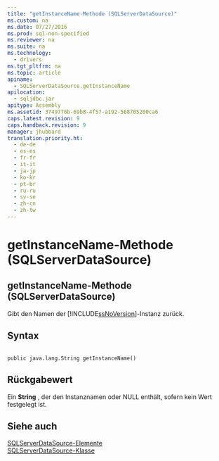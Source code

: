 ```yaml
---
title: "getInstanceName-Methode (SQLServerDataSource)"
ms.custom: na
ms.date: 07/27/2016
ms.prod: sql-non-specified
ms.reviewer: na
ms.suite: na
ms.technology: 
  - drivers
ms.tgt_pltfrm: na
ms.topic: article
apiname: 
  - SQLServerDataSource.getInstanceName
apilocation: 
  - sqljdbc.jar
apitype: Assembly
ms.assetid: 3749776b-69b8-4f57-a192-568705200ca6
caps.latest.revision: 9
caps.handback.revision: 9
manager: jhubbard
translation.priority.ht: 
  - de-de
  - es-es
  - fr-fr
  - it-it
  - ja-jp
  - ko-kr
  - pt-br
  - ru-ru
  - sv-se
  - zh-cn
  - zh-tw
---
```

# getInstanceName-Methode (SQLServerDataSource)
    
## getInstanceName\-Methode \(SQLServerDataSource\)  
 Gibt den Namen der [!INCLUDE[ssNoVersion](../content/includes/ssNoVersion_md.md)]\-Instanz zurück.  
  
## Syntax  
  
```  
  
public java.lang.String getInstanceName()  
```  
  
## Rückgabewert  
 Ein **String** , der den Instanznamen oder NULL enthält, sofern kein Wert festgelegt ist.  
  
## Siehe auch  
 [SQLServerDataSource-Elemente](../content/SQLServerDataSource-Members.md)   
 [SQLServerDataSource-Klasse](../content/SQLServerDataSource-Class.md)  
  
  